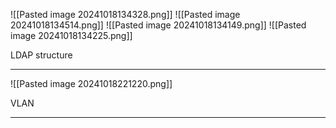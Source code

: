 ![[Pasted image 20241018134328.png]]
![[Pasted image 20241018134514.png]]
![[Pasted image 20241018134149.png]]
![[Pasted image 20241018134225.png]]

LDAP structure

***

![[Pasted image 20241018221220.png]]

VLAN

***


